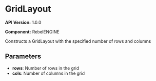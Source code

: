 # GridLayout

**API Version:** 1.0.0

**Component:** RebelENGINE

Constructs a GridLayout with the specified number of rows and columns

## Parameters

- **rows**: Number of rows in the grid
- **cols**: Number of columns in the grid

